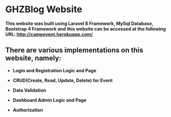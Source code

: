 # GHZBlog Website

**This website was built using Laravel 8 Framework, MySql Database, Bootstrap 4 Framework and this website can be accessed at the following URL: http://campevent.herokuapp.com/**

## There are various implementations on this website, namely:
- **Login and Registration Logic and Page** 
 
- **CRUD(Create, Read, Update, Delete) for Event**
   
- **Data Validation** 
   
- **Dashboard Admin Logic and Page** 

- **Authorization**

 

